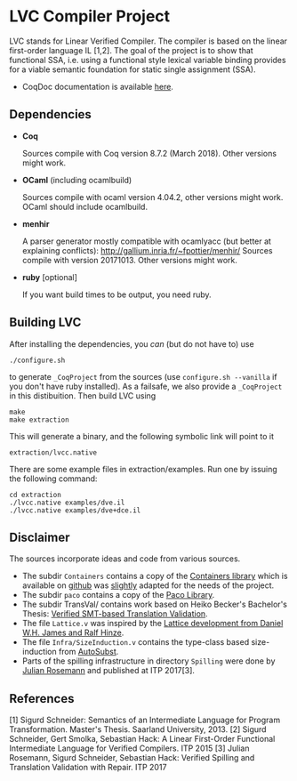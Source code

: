 # LVC Compiler Project
LVC stands for Linear Verified Compiler. The compiler is based on the linear first-order language IL [1,2]. The goal of the project is to show that functional SSA, i.e. using a functional style lexical variable binding provides for a viable semantic foundation for static single assignment (SSA).

- CoqDoc documentation is available [here](https://sigurdschneider.github.io/lvc).

## Dependencies

- **Coq**

    Sources compile with Coq version 8.7.2 (March 2018). Other versions might work.

- **OCaml** (including ocamlbuild)

    Sources compile with ocaml version 4.04.2, other versions might work.
    OCaml should include ocamlbuild.

- **menhir**

    A parser generator mostly compatible with ocamlyacc (but better at explaining conflicts):
    http://gallium.inria.fr/~fpottier/menhir/
    Sources compile with version 20171013. Other versions might work.

- **ruby** [optional]

    If you want build times to be output, you need ruby.

## Building LVC

After installing the dependencies, you *can* (but do not have to) use

	./configure.sh

to generate `_CoqProject` from the sources (use `configure.sh --vanilla` if you don't have ruby installed).
As a failsafe, we also provide a `_CoqProject` in this distibuition. Then build LVC using

	make
	make extraction

This will generate a binary, and the following symbolic link will point to it

	extraction/lvcc.native

There are some example files in extraction/examples. Run one by issuing the following command:

	cd extraction
	./lvcc.native examples/dve.il
	./lvcc.native examples/dve+dce.il

## Disclaimer

The sources incorporate ideas and code from various sources.

- The subdir `Containers` contains a copy of the [Containers library](http://www.lix.polytechnique.fr/coq/pylons/contribs/view/Containers/v8.4) which is available on [github](https://github.com/coq-contribs/containers/) was [slightly](https://github.com/sigurdschneider/containers) adapted for the needs of the project.
- The subdir `paco` contains a copy of the [Paco Library](http://plv.mpi-sws.org/paco/).
- The subdir TransVal/ contains work based on Heiko Becker's Bachelor's Thesis: [Verified SMT-based Translation Validation](http://compilers.cs.uni-saarland.de/publications/theses/becker_bsc.pdf).
- The file `Lattice.v` was inspired by the [Lattice development from Daniel W.H. James and Ralf Hinze](http://www.cs.ox.ac.uk/people/daniel.james/lattice.html).
- The file `Infra/SizeInduction.v` contains the type-class based size-induction from [AutoSubst](https://www.ps.uni-saarland.de/autosubst/).
- Parts of the spilling infrastructure in directory `Spilling` were done by [Julian Rosemann](https://www.ps.uni-saarland.de/~rosemann/bachelor.php) and published at ITP 2017[3].

## References

[1] Sigurd Schneider: Semantics of an Intermediate Language for Program Transformation. Master's Thesis. Saarland University, 2013.
[2] Sigurd Schneider, Gert Smolka, Sebastian Hack: A Linear First-Order Functional Intermediate Language for Verified Compilers. ITP 2015
[3] Julian Rosemann, Sigurd Schneider, Sebastian Hack: Verified Spilling and Translation Validation with Repair. ITP 2017
